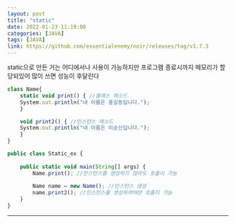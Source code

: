 ```yaml
---
layout: post
title: "static"
date: 2022-01-23 11:19:00
categories: [JAVA]
tags: [JAVA]
link: https://github.com/essentialenemy/noir/releases/tag/v1.7.3
---
```


static으로 만든 거는 어디에서나 사용이 가능하지만 프로그램 종료시까지 메모리가 할당되있어 많이 쓰면 성능이 후달린다

```jsx
class Name{
    static void print() { //클래스 메소드
	System.out.println("내 이름은 홍길동입니다.");
    }

    void print2() { //인스턴스 메소드
	System.out.println("내 이름은 이순신입니다.");
    }
}

public class Static_ex {
	
    public static void main(String[] args) {
        Name.print(); //인스턴스를 생성하지 않아도 호출이 가능
    	
        Name name = new Name(); //인스턴스 생성
        name.print2(); //인스턴스를 생성하여야만 호출이 가능
    }
}
```

---


